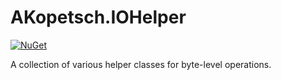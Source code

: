 # AKopetsch.IOHelper

[![NuGet](https://img.shields.io/nuget/vpre/AKopetsch.IOHelper)](https://nuget.org/packages/AKopetsch.IOHelper)

A collection of various helper classes for byte-level operations.
